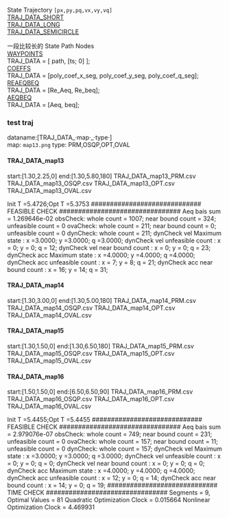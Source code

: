 State Trajectory `[px,py,pq,vx,vy,vq]`  
[TRAJ_DATA_SHORT](TRAJ_DATA_SHORT.csv)  
[TRAJ_DATA_LONG](TRAJ_DATA_LONG.csv)  
[TRAJ_DATA_SEMICIRCLE](TRAJ_DATA_SEMICIRCLE.csv)

一段比较长的 State Path Nodes  
[WAYPOINTS](WAYPOINTS.csv)  
TRAJ_DATA = [ path, [ts; 0] ];  
[COEFFS](COEFFS.csv)  
TRAJ_DATA = [poly_coef_x_seg, poly_coef_y_seg, poly_coef_q_seg];  
[REAEQBEQ](REAEQBEQ.csv)  
TRAJ_DATA = [Re_Aeq, Re_beq];  
[AEQBEQ](AEQBEQ.csv)  
TRAJ_DATA = [Aeq, beq];

### test traj
dataname:[TRAJ_DATA_·map·_·type·]  
map: `map13.png`
type: PRM,OSQP,OPT,OVAL

#### TRAJ_DATA_map13
start:[1.30,2.25,0]
end:[1.30,5.80,180]
TRAJ_DATA_map13_PRM.csv
TRAJ_DATA_map13_OSQP.csv
TRAJ_DATA_map13_OPT.csv
TRAJ_DATA_map13_OVAL.csv

Init T =5.4726;Opt T =5.3753
############################# FEASIBLE CHECK ################################
Aeq bais sum = 1.269646e-02
obsCheck: whole count = 1007; near bound count =  324; unfeasible count =    0 
ovaCheck: whole count =  211; near bound count =    0; unfeasible count =    0 
dynCheck: whole count =  211; 
dynCheck vel Maximum state    : x =3.0000; y =3.0000; q =3.0000; 
dynCheck vel unfeasible count : x =     0; y =     0; q =    12; 
dynCheck vel near bound count : x =     0; y =     0; q =    23; 
dynCheck acc Maximum state    : x =4.0000; y =4.0000; q =4.0000; 
dynCheck acc unfeasible count : x =     7; y =     8; q =    21; 
dynCheck acc near bound count : x =    16; y =    14; q =    31;  

#### TRAJ_DATA_map14
start:[1.30,3.00,0]
end:[1.30,5.00,180]
TRAJ_DATA_map14_PRM.csv
TRAJ_DATA_map14_OSQP.csv
TRAJ_DATA_map14_OPT.csv
TRAJ_DATA_map14_OVAL.csv

#### TRAJ_DATA_map15
start:[1.30,1.50,0]
end:[1.30,6.50,180]
TRAJ_DATA_map15_PRM.csv
TRAJ_DATA_map15_OSQP.csv
TRAJ_DATA_map15_OPT.csv
TRAJ_DATA_map15_OVAL.csv

#### TRAJ_DATA_map16
start:[1.50,1.50,0]
end:[6.50,6.50,90]
TRAJ_DATA_map16_PRM.csv
TRAJ_DATA_map16_OSQP.csv
TRAJ_DATA_map16_OPT.csv
TRAJ_DATA_map16_OVAL.csv

Init T =5.4455;Opt T =5.4455
############################# FEASIBLE CHECK ################################
Aeq bais sum = 2.979076e-07
obsCheck: whole count =  749; near bound count =  231; unfeasible count =    0 
ovaCheck: whole count =  157; near bound count =   11; unfeasible count =    0 
dynCheck: whole count =  157; 
dynCheck vel Maximum state    : x =3.0000; y =3.0000; q =3.0000; 
dynCheck vel unfeasible count : x =     0; y =     0; q =     0; 
dynCheck vel near bound count : x =     0; y =     0; q =     0; 
dynCheck acc Maximum state    : x =4.0000; y =4.0000; q =4.0000; 
dynCheck acc unfeasible count : x =    12; y =     0; q =    14; 
dynCheck acc near bound count : x =    14; y =     0; q =    19; 
############################# TIME CHECK ################################
Segments =  9, Optimal Values =   81 
Quadratic Optimization Clock = 0.015664 
Nonlinear Optimization Clock = 4.469931 